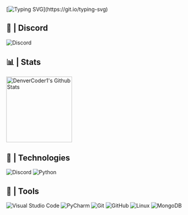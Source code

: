 [![Typing SVG](https://readme-typing-svg.demolab.com?font=Fira+Code&pause=1000&color=585152&random=false&width=435&lines=%D0%95%D0%B1%D0%B5%D0%B1%D0%B5%D0%B1%D0%B5%D0%B1%D0%B5%D0%B1%D0%B5....)](https://git.io/typing-svg)

## 🎲 | Discord
 ![Discord](https://discord.c99.nl/widget/theme-4/730857619077464185.png)

## 📊 | Stats
  <a href="https://github.com/anuraghazra/github-readme-stats"><img alt="DenverCoder1's Github Stats" src="https://denvercoder1-github-readme-stats.vercel.app/api/?username=necroplod&theme=radical&show_icons=true&include_all_commits=true&count_private=true&hide_border=true&bg_color=1a1624" height="175px"/></a>

## 🚀 | Technologies
 ![Discord](https://img.shields.io/badge/Discord-5865F2?logo=Discord&logoColor=white)
 ![Python](https://img.shields.io/badge/Python-3776AB?logo=Python&logoColor=white)
 
## 🎋 | Tools

 ![Visual Studio Code](https://img.shields.io/badge/Visual%20Studio%20Code-007ACC?logo=Visual%20Studio%20Code&logoColor=white)
 ![PyCharm](https://img.shields.io/badge/-PyCharm-green?logo=PyCharm&logoColor=white)
 ![Git](https://img.shields.io/badge/Git-F05032?logo=Git&logoColor=white)
 ![GitHub](https://img.shields.io/badge/GitHub-181717?logo=GitHub&logoColor=white)
 ![Linux](https://img.shields.io/badge/Linux-FCC624?logo=Linux&logoColor=white)
 ![MongoDB](https://img.shields.io/badge/MongoDB-%23000000.svg?style=flat&logo=mongodb&logoColor=0ec942)
 

